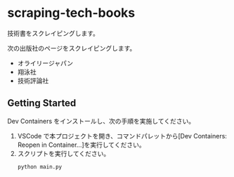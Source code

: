 # scraping-tech-books

技術書をスクレイピングします。

次の出版社のページをスクレイピングします。

- オライリージャパン
- 翔泳社
- 技術評論社

## Getting Started

Dev Containers をインストールし、次の手順を実施してください。

1. VSCode で本プロジェクトを開き、コマンドパレットから[Dev Containers: Reopen in Container...]を実行してください。
1. スクリプトを実行してください。
   ```python
   python main.py
   ```
